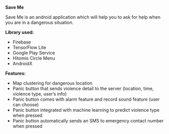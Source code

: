 **Save Me**

Save Me is an android application which will help you to ask for help when you are in a dangerous situation.

**Library used:**
- Firebase
- TensorFlow Lite
- Google Play Service
- Hitomis Circle Menu
- AndroidX

**Features:**
- Map clustering for dangerous location
- Panic button that sends violence detail to the server (location, time, violence type, user’s info)
- Panic button comes with alarm feature and record sound feature (user can choose)
- Panic button integrated with machine learning to predict violence type when pressed
- Panic button automatically sends an SMS to emergency contact number when pressed
